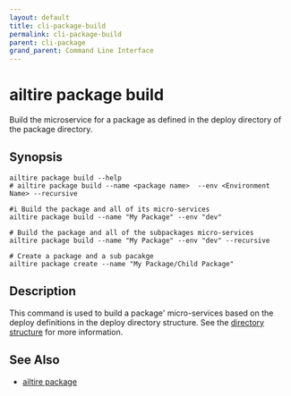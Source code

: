 ```yaml
---
layout: default 
title: cli-package-build 
permalink: cli-package-build 
parent: cli-package 
grand_parent: Command Line Interface
---
```


# ailtire package build

Build the microservice for a package as defined in the deploy directory of the package directory.

## Synopsis

```shell
ailtire package build --help 
# ailtire package build --name <package name>  --env <Environment Name> --recursive

#i Build the package and all of its micro-services 
ailtire package build --name "My Package" --env "dev"

# Build the package and all of the subpackages micro-services
ailtire package build --name "My Package" --env "dev" --recursive

# Create a package and a sub pacakge
ailtire package create --name "My Package/Child Package"
````

## Description

This command is used to build a package' micro-services based on the deploy definitions in the deploy directory 
structure. See the [directory structure](directory) for more information.


## See Also
* [ailtire package](cli-package)

